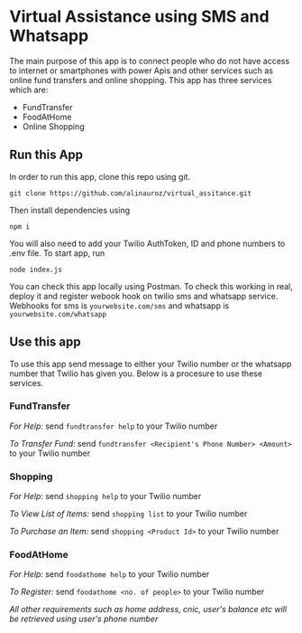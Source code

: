 # Virtual Assistance using SMS and Whatsapp

The main purpose of this app is to connect people who do not have access to internet or smartphones with power Apis and other services such as online fund transfers and online shopping. This app has three services which are:

- FundTransfer
- FoodAtHome
- Online Shopping

## Run this App

In order to run this app, clone this repo using git.

`git clone https://github.com/alinauroz/virtual_assitance.git`

Then install dependencies using

`npm i`

You will also need to add your Twilio AuthToken, ID and phone numbers to .env file. To start app, run

`node index.js`

You can check this app locally using Postman. To check this working in real, deploy it and register webook hook on twilio sms and whatsapp service. Webhooks for sms is `yourwebsite.com/sms` and whatsapp is `yourwebsite.com/whatsapp`

## Use this app

To use this app send message to either your Twilio number or the whatsapp number that Twilio has given you. Below is a procesure to use these services.

### FundTransfer

_For Help:_ send `fundtransfer help` to your Twilio number

_To Transfer Fund:_ send `fundtransfer <Recipient's Phone Number> <Amount>` to your Twilio number 

### Shopping

_For Help:_ send `shopping help` to your Twilio number

_To View List of Items:_ send `shopping list` to your Twilio number

_To Purchase an Item:_ send `shopping <Product Id>` to your Twilio number

### FoodAtHome

_For Help:_ send `foodathome help` to your Twilio number

_To Register:_ send `foodathome <no. of people>` to your Twilio number

_All other requirements such as home address, cnic, user's balance etc will be retrieved using user's phone number_




